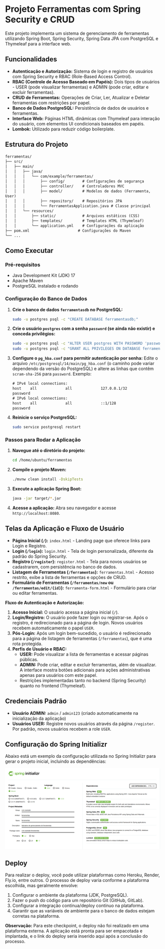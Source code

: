 # Projeto Ferramentas com Spring Security e CRUD

Este projeto implementa um sistema de gerenciamento de ferramentas utilizando Spring Boot, Spring Security, Spring Data JPA com PostgreSQL e Thymeleaf para a interface web.

## Funcionalidades

- **Autenticação e Autorização:** Sistema de login e registro de usuários com Spring Security e RBAC (Role-Based Access Control).
- **RBAC (Controle de Acesso Baseado em Papéis):** Dois tipos de usuários - USER (pode visualizar ferramentas) e ADMIN (pode criar, editar e excluir ferramentas).
- **CRUD de Ferramentas:** Operações de Criar, Ler, Atualizar e Deletar ferramentas com restrições por papel.
- **Banco de Dados PostgreSQL:** Persistência de dados de usuários e ferramentas.
- **Interface Web:** Páginas HTML dinâmicas com Thymeleaf para interação do usuário, com elementos UI condicionais baseados em papéis.
- **Lombok:** Utilizado para reduzir código boilerplate.

## Estrutura do Projeto

```
ferramentas/
├── src/
│   ├── main/
│   │   ├── java/
│   │   │   └── com/example/ferramentas/
│   │   │       ├── config/        # Configurações de segurança
│   │   │       ├── controller/    # Controladores MVC
│   │   │       ├── model/         # Modelos de dados (Ferramenta, User)
│   │   │       ├── repository/    # Repositórios JPA
│   │   │       └── FerramentasApplication.java # Classe principal
│   │   └── resources/
│   │       ├── static/            # Arquivos estáticos (CSS)
│   │       ├── templates/         # Templates HTML (Thymeleaf)
│   │       └── application.yml    # Configurações da aplicação
├── pom.xml                      # Configurações do Maven
└── ...
```

## Como Executar

### Pré-requisitos

- Java Development Kit (JDK) 17
- Apache Maven
- PostgreSQL instalado e rodando

### Configuração do Banco de Dados

1.  **Crie o banco de dados `ferramentasdb` no PostgreSQL:**
    ```bash
    sudo -u postgres psql -c "CREATE DATABASE ferramentasdb;"
    ```
2.  **Crie o usuário `postgres` com a senha `password` (se ainda não existir) e conceda privilégios:**
    ```bash
    sudo -u postgres psql -c "ALTER USER postgres WITH PASSWORD 'password';"
    sudo -u postgres psql -c "GRANT ALL PRIVILEGES ON DATABASE ferramentasdb TO postgres;"
    ```
3.  **Configure o `pg_hba.conf` para permitir autenticação por senha:**
    Edite o arquivo `/etc/postgresql/14/main/pg_hba.conf` (o caminho pode variar dependendo da versão do PostgreSQL) e altere as linhas que contêm `scram-sha-256` para `password`.
    Exemplo:
    ```
    # IPv4 local connections:
    host    all             all             127.0.0.1/32            password
    # IPv6 local connections:
    host    all             all             ::1/128                 password
    ```
4.  **Reinicie o serviço PostgreSQL:**
    ```bash
    sudo service postgresql restart
    ```

### Passos para Rodar a Aplicação

1.  **Navegue até o diretório do projeto:**
    ```bash
    cd /home/ubuntu/ferramentas
    ```

2.  **Compile o projeto Maven:**
    ```bash
    ./mvnw clean install -DskipTests
    ```

3.  **Execute a aplicação Spring Boot:**
    ```bash
    java -jar target/*.jar
    ```

4.  **Acesse a aplicação:**
    Abra seu navegador e acesse `http://localhost:8080`.

## Telas da Aplicação e Fluxo de Usuário

- **Página Inicial (`/`):** `index.html` - Landing page que oferece links para Login e Registro.
- **Login (`/login`):** `login.html` - Tela de login personalizada, diferente da padrão do Spring Security.
- **Registro (`/register`):** `register.html` - Tela para novos usuários se cadastrarem, com persistência no banco de dados.
- **Listagem de Ferramentas (`/ferramentas`):** `ferramentas.html` - Acesso restrito, exibe a lista de ferramentas e opções de CRUD.
- **Formulário de Ferramentas (`/ferramentas/new` ou `/ferramentas/edit/{id}`):** `ferramenta-form.html` - Formulário para criar ou editar ferramentas.

**Fluxo de Autenticação e Autorização:**

1.  **Acesso Inicial:** O usuário acessa a página inicial (`/`).
2.  **Login/Registro:** O usuário pode fazer login ou registrar-se. Após o registro, é redirecionado para a página de login. Novos usuários recebem automaticamente o papel `USER`.
3.  **Pós-Login:** Após um login bem-sucedido, o usuário é redirecionado para a página de listagem de ferramentas (`/ferramentas`), que é uma rota protegida.
4.  **Perfis de Usuário e RBAC:**
    - **USER:** Pode visualizar a lista de ferramentas e acessar páginas públicas.
    - **ADMIN:** Pode criar, editar e excluir ferramentas, além de visualizar. A interface mostra botões adicionais para ações administrativas apenas para usuários com este papel.
    - Restrições implementadas tanto no backend (Spring Security) quanto no frontend (Thymeleaf).

## Credenciais Padrão

- **Usuário ADMIN:** `admin` / `admin123` (criado automaticamente na inicialização da aplicação)
- **Usuários USER:** Registre novos usuários através da página `/register`. Por padrão, novos usuários recebem a role `USER`.

## Configuração do Spring Initializr

Abaixo está um exemplo da configuração utilizada no Spring Initializr para gerar o projeto inicial, incluindo as dependências:

![Configuração do Spring Initializr](docs\spring-initializr.png)



## Deploy

Para realizar o deploy, você pode utilizar plataformas como Heroku, Render, Fly.io, entre outros. O processo de deploy varia conforme a plataforma escolhida, mas geralmente envolve:

1.  Configurar o ambiente da plataforma (JDK, PostgreSQL).
2.  Fazer o push do código para um repositório Git (GitHub, GitLab).
3.  Configurar a integração contínua/deploy contínuo na plataforma.
4.  Garantir que as variáveis de ambiente para o banco de dados estejam corretas na plataforma.

**Observação:** Para este checkpoint, o deploy não foi realizado em uma plataforma externa. A aplicação está pronta para ser empacotada e implantada, e o link do deploy seria inserido aqui após a conclusão do processo.
